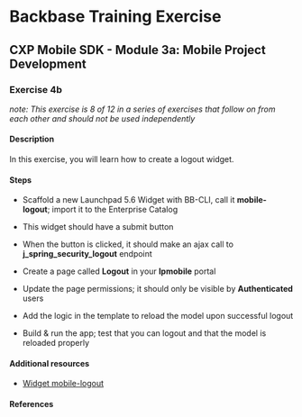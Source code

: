 Backbase Training Exercise
==========================

CXP Mobile SDK - Module 3a: Mobile Project Development
------------------------------------------------------

### Exercise 4b

*note: This exercise is 8 of 12 in a series of exercises that follow on from
each other and should not be used independently*

#### Description

In this exercise, you will learn how to create a logout widget.

#### Steps

-   Scaffold a new Launchpad 5.6 Widget with BB-CLI, call it **mobile-logout**;
    import it to the Enterprise Catalog

-   This widget should have a submit button

-   When the button is clicked, it should make an ajax call to
    **j\_spring\_security\_logout** endpoint

-   Create a page called **Logout** in your **lpmobile** portal

-   Update the page permissions; it should only be visible by **Authenticated**
    users

-   Add the logic in the template to reload the model upon successful logout

-   Build & run the app; test that you can logout and that the model is reloaded
    properly

#### Additional resources

-   [Widget mobile-logout](<../../Resources/widgets/mobile-logout>)

#### References
